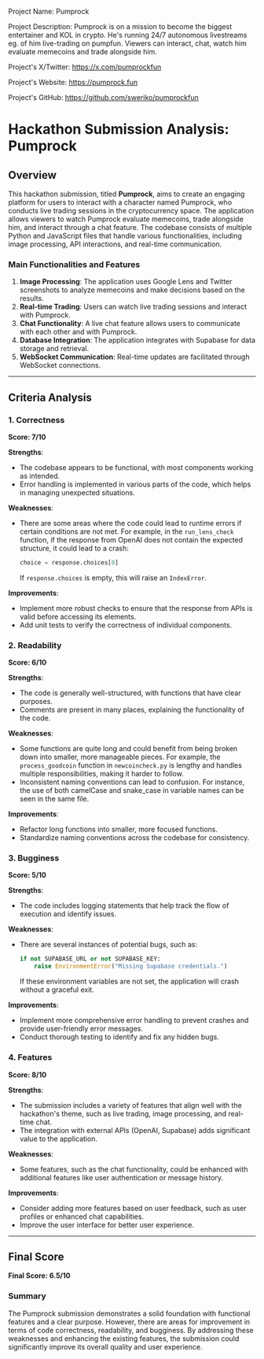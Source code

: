 
Project Name: Pumprock


Project Description: Pumprock is on a mission to become the biggest entertainer and KOL in crypto.
He's running 24/7 autonomous livestreams eg. of him live-trading on pumpfun.
Viewers can interact, chat, watch him evaluate memecoins and trade alongside him.


Project's X/Twitter: https://x.com/pumprockfun


Project's Website: https://pumprock.fun


Project's GitHub: https://github.com/sweriko/pumprockfun






# Hackathon Submission Analysis: Pumprock

## Overview
This hackathon submission, titled **Pumprock**, aims to create an engaging platform for users to interact with a character named Pumprock, who conducts live trading sessions in the cryptocurrency space. The application allows viewers to watch Pumprock evaluate memecoins, trade alongside him, and interact through a chat feature. The codebase consists of multiple Python and JavaScript files that handle various functionalities, including image processing, API interactions, and real-time communication.

### Main Functionalities and Features
1. **Image Processing**: The application uses Google Lens and Twitter screenshots to analyze memecoins and make decisions based on the results.
2. **Real-time Trading**: Users can watch live trading sessions and interact with Pumprock.
3. **Chat Functionality**: A live chat feature allows users to communicate with each other and with Pumprock.
4. **Database Integration**: The application integrates with Supabase for data storage and retrieval.
5. **WebSocket Communication**: Real-time updates are facilitated through WebSocket connections.

---

## Criteria Analysis

### 1. Correctness
**Score: 7/10**

**Strengths**:
- The codebase appears to be functional, with most components working as intended.
- Error handling is implemented in various parts of the code, which helps in managing unexpected situations.

**Weaknesses**:
- There are some areas where the code could lead to runtime errors if certain conditions are not met. For example, in the `run_lens_check` function, if the response from OpenAI does not contain the expected structure, it could lead to a crash:
  ```python
  choice = response.choices[0]
  ```
  If `response.choices` is empty, this will raise an `IndexError`.

**Improvements**:
- Implement more robust checks to ensure that the response from APIs is valid before accessing its elements.
- Add unit tests to verify the correctness of individual components.

### 2. Readability
**Score: 6/10**

**Strengths**:
- The code is generally well-structured, with functions that have clear purposes.
- Comments are present in many places, explaining the functionality of the code.

**Weaknesses**:
- Some functions are quite long and could benefit from being broken down into smaller, more manageable pieces. For example, the `process_goodcoin` function in `newcoincheck.py` is lengthy and handles multiple responsibilities, making it harder to follow.
- Inconsistent naming conventions can lead to confusion. For instance, the use of both camelCase and snake_case in variable names can be seen in the same file.

**Improvements**:
- Refactor long functions into smaller, more focused functions.
- Standardize naming conventions across the codebase for consistency.

### 3. Bugginess
**Score: 5/10**

**Strengths**:
- The code includes logging statements that help track the flow of execution and identify issues.

**Weaknesses**:
- There are several instances of potential bugs, such as:
  ```python
  if not SUPABASE_URL or not SUPABASE_KEY:
      raise EnvironmentError("Missing Supabase credentials.")
  ```
  If these environment variables are not set, the application will crash without a graceful exit.

**Improvements**:
- Implement more comprehensive error handling to prevent crashes and provide user-friendly error messages.
- Conduct thorough testing to identify and fix any hidden bugs.

### 4. Features
**Score: 8/10**

**Strengths**:
- The submission includes a variety of features that align well with the hackathon's theme, such as live trading, image processing, and real-time chat.
- The integration with external APIs (OpenAI, Supabase) adds significant value to the application.

**Weaknesses**:
- Some features, such as the chat functionality, could be enhanced with additional features like user authentication or message history.

**Improvements**:
- Consider adding more features based on user feedback, such as user profiles or enhanced chat capabilities.
- Improve the user interface for better user experience.

---

## Final Score
**Final Score: 6.5/10**

### Summary
The Pumprock submission demonstrates a solid foundation with functional features and a clear purpose. However, there are areas for improvement in terms of code correctness, readability, and bugginess. By addressing these weaknesses and enhancing the existing features, the submission could significantly improve its overall quality and user experience.